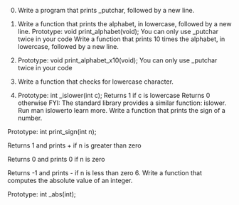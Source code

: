 0. Write a program that prints _putchar, followed by a new line.

1. Write a function that prints the alphabet, in lowercase, followed by a new line.
Prototype: void print_alphabet(void);
You can only use _putchar twice in your code
Write a function that prints 10 times the alphabet, in lowercase, followed by a new line.

2. Prototype: void print_alphabet_x10(void);
You can only use _putchar twice in your code

3. Write a function that checks for lowercase character.

4. Prototype: int _islower(int c);
Returns 1 if c is lowercase
Returns 0 otherwise
FYI: The standard library provides a similar function: islower. Run man islowerto learn more.
Write a function that prints the sign of a number.



Prototype: int print_sign(int n);

Returns 1 and prints + if n is greater than zero

Returns 0 and prints 0 if n is zero

Returns -1 and prints - if n is less than zero
6. Write a function that computes the absolute value of an integer.



Prototype: int _abs(int);
